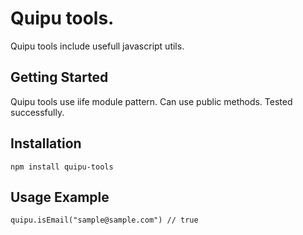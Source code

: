 # Quipu tools.
Quipu tools include usefull javascript utils. 

## Getting Started
Quipu tools use iife module pattern. Can use public methods. Tested successfully.

## Installation
```
npm install quipu-tools
```

## Usage Example
```
quipu.isEmail("sample@sample.com") // true
```
